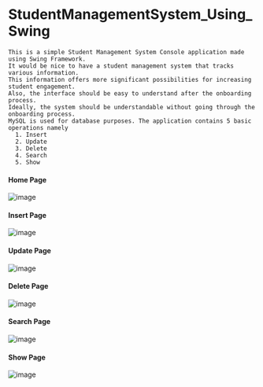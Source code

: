 # StudentManagementSystem_Using_Swing

```  
This is a simple Student Management System Console application made using Swing Framework.   
It would be nice to have a student management system that tracks various information.   
This information offers more significant possibilities for increasing student engagement.   
Also, the interface should be easy to understand after the onboarding process.   
Ideally, the system should be understandable without going through the onboarding process.   
MySQL is used for database purposes. The application contains 5 basic operations namely
  1. Insert
  2. Update
  3. Delete
  4. Search
  5. Show  
```

#### Home Page
![image](https://user-images.githubusercontent.com/86393603/191774940-25447c35-fa60-4c78-8556-513adc2d052b.png)

#### Insert Page
![image](https://user-images.githubusercontent.com/86393603/191775115-df70ddfa-016a-4c0a-87c2-e9ab78de1f05.png)

#### Update Page
![image](https://user-images.githubusercontent.com/86393603/191775652-469b0b3e-d025-4fc3-ac63-856c67bb048f.png)

#### Delete Page
![image](https://user-images.githubusercontent.com/86393603/191775450-aa8c005d-e839-49c3-af75-79b935522c91.png)

#### Search Page
![image](https://user-images.githubusercontent.com/86393603/191775366-85a6fc0c-249f-4e06-921a-c26279aa534c.png)

#### Show Page
![image](https://user-images.githubusercontent.com/86393603/191775255-b263e8cd-f3ba-4218-a698-7d9960038853.png)

